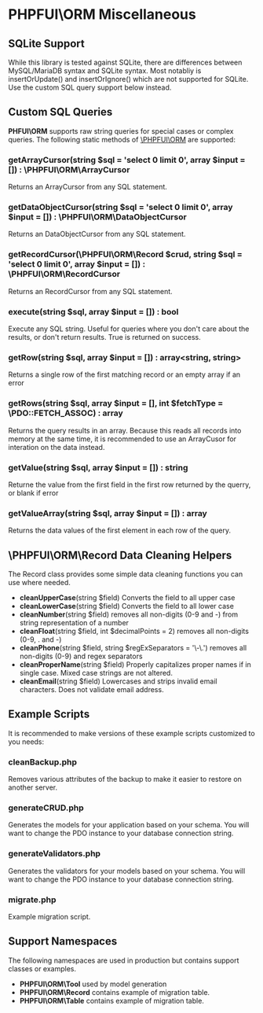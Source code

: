 # PHPFUI\ORM Miscellaneous

## SQLite Support
While this library is tested against SQLite, there are differences between MySQL/MariaDB syntax and SQLite syntax. Most notabliy is insertOrUpdate() and insertOrIgnore() which are not supported for SQLite. Use the custom SQL query support below instead.

## Custom SQL Queries
**PHFUI\ORM** supports raw string queries for special cases or complex queries.  The following static methods of [\PHPFUI\ORM](http://phpfui.com/?n=PHPFUI&c=ORM) are supported:

### getArrayCursor(string $sql = 'select 0 limit 0', array $input = []) : \PHPFUI\ORM\ArrayCursor
Returns an ArrayCursor from any SQL statement.

### getDataObjectCursor(string $sql = 'select 0 limit 0', array $input = []) : \PHPFUI\ORM\DataObjectCursor
Returns an DataObjectCursor from any SQL statement.

### getRecordCursor(\PHPFUI\ORM\Record $crud, string $sql = 'select 0 limit 0', array $input = []) : \PHPFUI\ORM\RecordCursor
Returns an RecordCursor from any SQL statement.

### execute(string $sql, array $input = []) : bool
Execute any SQL string. Useful for queries where you don't care about the results, or don't return results.  True is returned on success.

### getRow(string $sql, array $input = []) : array<string, string>
Returns a single row of the first matching record or an empty array if an error

### getRows(string $sql, array $input = [], int $fetchType = \PDO::FETCH_ASSOC) : array
Returns the query results in an array.  Because this reads all records into memory at the same time, it is recommended to use an ArrayCusor for interation on the data instead.

### getValue(string $sql, array $input = []) : string
Returne the value from the first field in the first row returned by the querry, or blank if error

### getValueArray(string $sql, array $input = []) : array<mixed>
Returns the data values of the first element in each row of the query.

## **\PHPFUI\ORM\Record** Data Cleaning Helpers
The Record class provides some simple data cleaning functions you can use where needed.
* **cleanUpperCase**(string $field) Converts the field to all upper case
* **cleanLowerCase**(string $field) Converts the field to all lower case
* **cleanNumber**(string $field) removes all non-digits (0-9 and -) from string representation of a number
* **cleanFloat**(string $field, int $decimalPoints = 2) removes all non-digits (0-9, . and -)
* **cleanPhone**(string $field, string $regExSeparators = '\\-\\.') removes all non-digits (0-9) and regex separators
* **cleanProperName**(string $field) Properly capitalizes proper names if in single case. Mixed case strings are not altered.
* **cleanEmail**(string $field) Lowercases and strips invalid email characters.  Does not validate email address.

## Example Scripts
It is recommended to make versions of these example scripts customized to you needs:
### cleanBackup.php
Removes various attributes of the backup to make it easier to restore on another server.

### generateCRUD.php
Generates the models for your application based on your schema.  You will want to change the PDO instance to your database connection string.

### generateValidators.php
Generates the validators for your models based on your schema.  You will want to change the PDO instance to your database connection string.

### migrate.php
Example migration script.

## Support Namespaces
The following namespaces are used in production but contains support classes or examples.
- **PHPFUI\ORM\Tool** used by model generation
- **PHPFUI\ORM\Record** contains example of migration table.
- **PHPFUI\ORM\Table** contains example of migration table.
